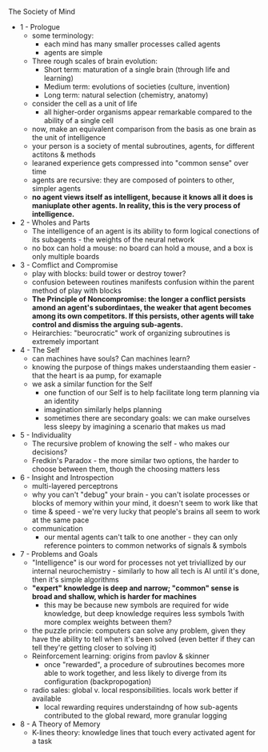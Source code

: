 The Society of Mind

- 1 - Prologue
    - some terminology:
        - each mind has many smaller processes called agents
        - agents are simple
    - Three rough scales of brain evolution:
        - Short term: maturation of a single brain (through life and learning)
        - Medium term: evolutions of societies (culture, invention)
        - Long term: natural selection (chemistry, anatomy)
    - consider the cell as a unit of life
        - all higher-order organisms appear remarkable compared to the ability of a single cell
    - now, make an equivalent comparison from the basis as one brain as the unit of intelligence 
    - your person is a society of mental subroutines, agents, for different actitons & methods
    - learaned experience gets compressed into "common sense" over time
    - agents are recursive: they are composed of pointers to other, simpler agents
    - __no agent views itself as intelligent, because it knows all it does is maniuplate other agents. In reality, this is the very process of intelligence.__
- 2 - Wholes and Parts
    - The intelligence of an agent is its ability to form logical conections of its subagents - the weights of the neural network
    - no box can hold a mouse: no board can hold a mouse, and a box is only multiple boards
- 3 - Comflict and Compromise
    - play with blocks: build tower or destroy tower?
    - confusion beteween routines manifests confusion within the parent method of play with blocks
    - __The Principle of Noncompromise: the longer a conflict persists amond an agent's subordintaes, the weaker that agent becomes among its own competitors. If this persists, other agents will take control and dismiss the arguing sub-agents.__
    - Heirarchies: "beurocratic" work of organizing subroutines is extremely important
- 4 - The Self
    - can machines have souls? Can machines learn?
    - knowing the purpose of things makes understaanding them easier - that the heart is aa pump, for examaple
    - we ask a similar function for the Self
        - one function of our Self is to help facilitate long term planning via an identity
        - imagination similarly helps planning
        - sometimes there are secondary goals: we can make ourselves less sleepy by imagining a scenario that makes us mad
- 5 - Individuality
    - The recursive problem of knowing the self - who makes our decisions?
    - Fredkin's Paradox - the more similar two options, the harder to choose between them, though the choosing matters less
- 6 - Insight and Introspection
    - multi-layered perceptrons
    - why you can't "debug" your brain - you can't isolate processes or blocks of memory within your mind, it doesn't seem to work like that
    - time & speed - we're very lucky that people's brains all seem to work at the same pace
    - communication
        - our mental agents can't talk to one another - they can only reference pointers to common networks of signals & symbols
- 7 - Problems and Goals
    - "Intelligence" is our word for processes not yet triviallized by our internal neurochemistry - similarly to how all tech is AI until it's done, then it's simple algorithms
    - __"expert" knowledge is deep and narrow; "common" sense is broad and shallow, which is harder for machines__
        - this may be because new symbols are required for wide knowledge, but deep knowledge requires less symbols 1with more complex weights between them?
    - the puzzle princie: computers can solve any problem, given they have the ability to tell when it's been solved (even better if they can tell they're getting closer to solving it)
    - Reinforcement learning: origins from pavlov & skinner
        - once "rewarded", a procedure of subroutines becomes more able to work together, and less likely to diverge from its configuration (backpropogation)
    - radio sales: global v. local responsibilities. locals work better if available
        - local rewarding requires understaindng of how sub-agents contributed to the global reward, more granular logging 
- 8 - A Theory of Memory
    - K-lines theory: knowledge lines that touch every activated agent for a task
    
    